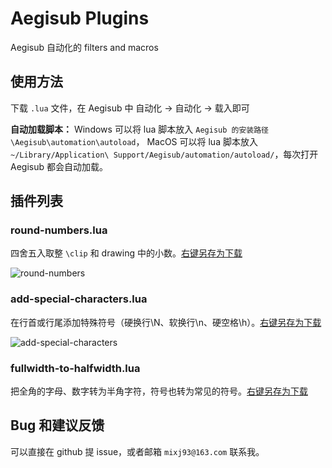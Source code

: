 # Aegisub Plugins

Aegisub 自动化的 filters and macros

## 使用方法

下载 `.lua` 文件，在 Aegisub 中 自动化 -> 自动化 -> 载入即可

**自动加载脚本：** Windows 可以将 lua 脚本放入 `Aegisub 的安装路径\Aegisub\automation\autoload`， MacOS 可以将 lua 脚本放入 `~/Library/Application\ Support/Aegisub/automation/autoload/`，每次打开 Aegisub 都会自动加载。

## 插件列表

### round-numbers.lua

四舍五入取整 `\clip` 和 drawing 中的小数。[右键另存为下载](https://raw.githubusercontent.com/mixj93/aegisub-plugins/master/round-numbers.lua)

![round-numbers](https://user-images.githubusercontent.com/12998118/30575323-87642806-9d32-11e7-9003-242829819e33.gif)

### add-special-characters.lua

在行首或行尾添加特殊符号（硬换行\N、软换行\n、硬空格\h）。[右键另存为下载](https://raw.githubusercontent.com/mixj93/aegisub-plugins/master/add-special-characters.lua)

![add-special-characters](https://user-images.githubusercontent.com/12998118/34154311-01e454e8-e4f0-11e7-9c05-7e9d63a4b256.jpg)

### fullwidth-to-halfwidth.lua

把全角的字母、数字转为半角字符，符号也转为常见的符号。[右键另存为下载](https://raw.githubusercontent.com/mixj93/aegisub-plugins/master/fullwidth-to-halfwidth.lua)

## Bug 和建议反馈

可以直接在 github 提 issue，或者邮箱 `mixj93@163.com` 联系我。
